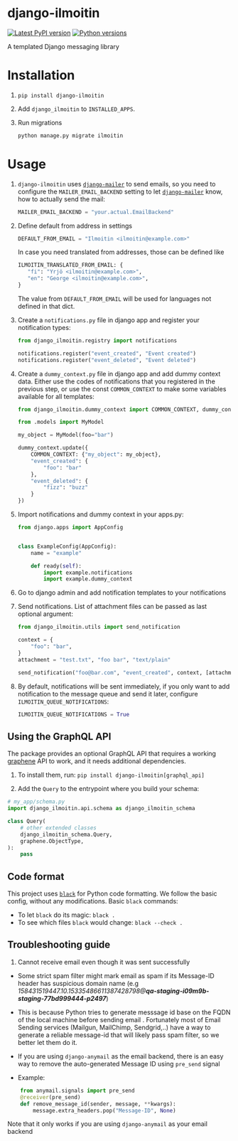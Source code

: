 # django-ilmoitin

[![Latest PyPI version](https://badge.fury.io/py/django-ilmoitin.svg)](https://pypi.python.org/pypi/django-ilmoitin)
[![Python versions](https://img.shields.io/pypi/pyversions/django-ilmoitin.svg)](https://pypi.python.org/pypi/django-ilmoitin)

A templated Django messaging library

# Installation

1. `pip install django-ilmoitin`

2. Add `django_ilmoitin` to `INSTALLED_APPS`.

3. Run migrations

    ```python
    python manage.py migrate ilmoitin
    ```

# Usage

1. `django-ilmoitin` uses [`django-mailer`](https://github.com/pinax/django-mailer)
to send emails, so you need to configure the `MAILER_EMAIL_BACKEND` setting to let
[`django-mailer`](https://github.com/pinax/django-mailer) know, how to actually
send the mail:

    ```python
    MAILER_EMAIL_BACKEND = "your.actual.EmailBackend"
    ```

2. Define default from address in settings

    ```python
    DEFAULT_FROM_EMAIL = "Ilmoitin <ilmoitin@example.com>"
    ```
    In case you need translated from addresses, those can be defined like
    ```python
    ILMOITIN_TRANSLATED_FROM_EMAIL: {
       "fi": "Yrjö <ilmoitin@example.com>",
       "en": "George <ilmoitin@example.com>",
    }
    ```
    The value from `DEFAULT_FROM_EMAIL` will be used for languages not defined in that dict.

3. Create a `notifications.py` file in django app and register your notification types:

    ```python
    from django_ilmoitin.registry import notifications
    
    notifications.register("event_created", "Event created")
    notifications.register("event_deleted", "Event deleted")
    ```

4. Create a `dummy_context.py` file in django app and add dummy context data.
Either use the codes of notifications that you registered in the previous step, or
use the const `COMMON_CONTEXT` to make some variables available for all templates:

    ```python
    from django_ilmoitin.dummy_context import COMMON_CONTEXT, dummy_context
    
    from .models import MyModel
    
    my_object = MyModel(foo="bar")
    
    dummy_context.update({
        COMMON_CONTEXT: {"my_object": my_object},
        "event_created": {
            "foo": "bar"
        },
        "event_deleted": {
            "fizz": "buzz"
        }
    })
    ```

5. Import notifications and dummy context in your apps.py:

    ```python
    from django.apps import AppConfig
    
    
    class ExampleConfig(AppConfig):
        name = "example"

        def ready(self):
            import example.notifications
            import example.dummy_context
    ```

6. Go to django admin and add notification templates to your notifications

7. Send notifications. List of attachment files can be passed as last optional argument:

    ```python
    from django_ilmoitin.utils import send_notification
    
    context = {
        "foo": "bar",
    }
    attachment = "test.txt", "foo bar", "text/plain"

    send_notification("foo@bar.com", "event_created", context, [attachment])
    
    ```

8. By default, notifications will be sent immediately, if you only want to add notification to the message queue
 and send it later, configure `ILMOITIN_QUEUE_NOTIFICATIONS`:
    ```python
    ILMOITIN_QUEUE_NOTIFICATIONS = True
    ```

## Using the GraphQL API
The package provides an optional GraphQL API that requires a working [graphene](https://graphene-python.org/) API
to work, and it needs additional dependencies.

1. To install them, run: `pip install django-ilmoitin[graphql_api]`

2. Add the `Query` to the entrypoint where you build your schema:

```python
# my_app/schema.py
import django_ilmoitin.api.schema as django_ilmoitin_schema

class Query(
    # other extended classes
    django_ilmoitin_schema.Query,
    graphene.ObjectType,
):
    pass

```


## Code format

This project uses [`black`](https://github.com/ambv/black) for Python code formatting.
We follow the basic config, without any modifications. Basic `black` commands:

* To let `black` do its magic: `black .`
* To see which files `black` would change: `black --check .`


## Troubleshooting guide
1. Cannot receive email even though it was sent successfully

- Some strict spam filter might mark email as spam if its Message-ID header has suspicious domain name (e.g
 _158431519447.10.15335486611387428798@**qa-staging-i09m9b-staging-77bd999444-p2497**_) 
- This is because Python tries to generate messsage id base on the FQDN of the local machine before sending email
. Fortunately most of Email Sending services (Mailgun, MailChimp, Sendgrid,..) have a way to generate a reliable
 message-id that will likely pass spam filter, so we better let them do it.
- If you are using `django-anymail` as the email backend, there is an easy way to remove the auto-generated Message
 ID using `pre_send` signal
 
- Example:
  
```python
    from anymail.signals import pre_send
    @receiver(pre_send)
    def remove_message_id(sender, message, **kwargs):
        message.extra_headers.pop("Message-ID", None)
```


Note that it only works if you are using `django-anymail` as your email backend
